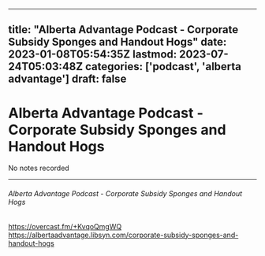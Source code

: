 
---
title: "Alberta Advantage Podcast - Corporate Subsidy Sponges and Handout Hogs"
date: 2023-01-08T05:54:35Z
lastmod: 2023-07-24T05:03:48Z
categories: ['podcast', 'alberta advantage']
draft: false
---


# Alberta Advantage Podcast - Corporate Subsidy Sponges and Handout Hogs

No notes recorded

- - -
###### Alberta Advantage Podcast - Corporate Subsidy Sponges and Handout Hogs

https://overcast.fm/+KvqoQmgWQ  
https://albertaadvantage.libsyn.com/corporate-subsidy-sponges-and-handout-hogs

<!-- #public #podcast #alberta advantage# -->

<!-- {BearID:D4A68E1B-12DB-48BB-8AC1-37A5B94EDE47-28016-00002D97DA1EA605} -->
